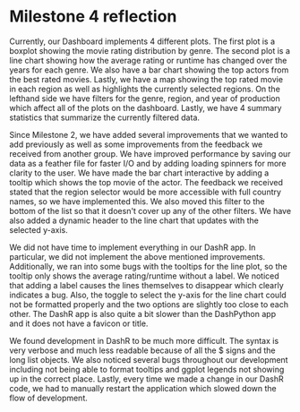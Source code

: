 # Milestone 4 reflection

Currently, our Dashboard implements 4 different plots. The first plot is a boxplot showing the movie rating distribution by genre. The second plot is a line chart showing how the average rating or runtime has changed over the years for each genre. We also have a bar chart showing the top actors from the best rated movies. Lastly, we have a map showing the top rated movie in each region as well as highlights the currently selected regions. On the lefthand side we have filters for the genre, region, and year of production which affect all of the plots on the dashboard. Lastly, we have 4 summary statistics that summarize the currently filtered data.

Since Milestone 2, we have added several improvements that we wanted to add previously as well as some improvements from the feedback we received from another group. We have improved performance by saving our data as a feather file for faster I/O and by adding loading spinners for more clarity to the user. We have made the bar chart interactive by adding a tooltip which shows the top movie of the actor. The feedback we received stated that the region selector would be more accessible with full country names, so we have implemented this. We also moved this filter to the bottom of the list so that it doesn't cover up any of the other filters. We have also added a dynamic header to the line chart that updates with the selected y-axis.

We did not have time to implement everything in our DashR app. In particular, we did not implement the above mentioned improvements. Additionally, we ran into some bugs with the tooltips for the line plot, so the tooltip only shows the average rating/runtime without a label. We noticed that adding a label causes the lines themselves to disappear which clearly indicates a bug. Also, the toggle to select the y-axis for the line chart could not be formatted properly and the two options are slightly too close to each other. The DashR app is also quite a bit slower than the DashPython app and it does not have a favicon or title.

We found development in DashR to be much more difficult. The syntax is very verbose and much less readable because of all the $ signs and the long list objects. We also noticed several bugs throughout our development including not being able to format tooltips and ggplot legends not showing up in the correct place. Lastly, every time we made a change in our DashR code, we had to manually restart the application which slowed down the flow of development.
